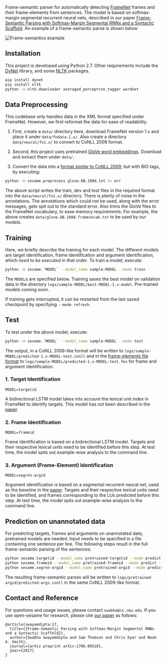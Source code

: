 Frame-semantic parser for automatically detecting [FrameNet](https://framenet.icsi.berkeley.edu/fndrupal/) frames and their frame-elements from sentences. The model is based on  softmax-margin segmental recurrent neural nets, described in our paper [Frame-Semantic Parsing with Softmax-Margin Segmental RNNs and a Syntactic Scaffold](https://arxiv.org/abs/1706.09528). An example of a frame-semantic parse is shown below

![Frame-semantics example](fig/fsp-example.png)

## Installation

This project is developed using Python 2.7. Other requirements include the [DyNet](http://dynet.readthedocs.io/en/latest/python.html) library, and some [NLTK](https://www.nltk.org/) packages.

```sh
pip install dynet
pip install nltk
python -m nltk.downloader averaged_perceptron_tagger wordnet
```

## Data Preprocessing

This codebase only handles data in the XML format specified under FrameNet. However, we first reformat the data for ease of readability.

1. First, create a `data/` directory here, download FrameNet version 1.x and place it under `data/fndata-1.x/`. Also create a directory `data/neural/fn1.x/` to convert to CoNLL 2009 format.

2. Second, this project uses pretrained [GloVe word embeddings](https://nlp.stanford.edu/projects/glove/). Download and extract them under `data/`.

2. Convert the data into a [format similar to CoNLL 2009](https://ufal.mff.cuni.cz/conll2009-st/task-description.html), but with BIO tags, by executing:
```sh
python -m sesame.preprocess glove.6B.100d.txt 2> err
```
The above script writes the train, dev and test files in the required format into the `data/neural/fn1.x/` directory. There is plenty of noise in the annotations. The annotations which could not be used, along with the error messages, gets spit out to the standard error. Also trims the GloVe files to the FrameNet vocabulary, to ease memory requirements. For example, the above creates `data/glove.6B.100d.framevocab.txt` to be used by our models.


## Training

Here, we briefly describe the training for each model. The different models are target identification, frame identification and argument identification, which *need to be executed in that order*. To train a model, execute:

```sh
python -m sesame.`MODEL` --model_name sample-MODEL --mode train
```

The `MODEL`s are specified below. Training saves the best model on validation data in the directory `logs/sample-MODEL/best-MODEL-1.x-model`. Pre-trained models coming soon.

If training gets interrupted, it can be restarted from the last saved checkpoint by specifying `--mode refresh`.

## Test
To test under the above model, execute:

```sh
python -m sesame.`MODEL` --model_name sample-MODEL --mode test
```

The output, in a CoNLL 2009-like format will be written to `logs/sample-MODEL/predicted-1.x-MODEL-test.conll` and in the [frame-elements file format](https://github.com/Noahs-ARK/semafor/tree/master/training/data) to `logs/sample-MODEL/predicted-1.x-MODEL-test.fes` for frame and argument identification.

### 1. Target Identification

`MODEL=targetid`

A bidirectional LSTM model takes into account the lexical unit index in FrameNet to identify targets. This model has *not* been described in the [paper](https://arxiv.org/abs/1706.09528).

### 2. Frame Identification

`MODEL=frameid`

Frame identification is based on a bidirectional LSTM model. Targets and their respective lexical units need to be identified before this step. At test time, the model spits out example-wise analysis to the command line.

### 3. Argument (Frame-Element) Identification

`MODEL=segrnn-argid`

Argument identification is based on a segmental recurrent neural net, used as the *baseline* in the [paper](https://arxiv.org/abs/1706.09528). Targets and their respective lexical units need to be identified, and frames corresponding to the LUs predicted before this step. At test time, the model spits out example-wise analysis to the command line.

## Prediction on unannotated data

For predicting targets, frames and arguments on unannotated data, pretrained models are needed. Input needs to be specified in a file containing one sentence per line. The following steps result in the full frame-semantic parsing of the sentences:

```sh
python sesame.targetid --model_name pretrained-targetid --mode predict --raw_input sentences.txt
python sesame.frameid --model_name pretrained-frameid --mode predict --raw_input logs/pretrained-targetid/predicted-targets.conll
python sesame.segrnn-argid --model_name pretrained-argid --mode predict --raw_input logs/pretrained-frameid/predicted-frames.conll
```

The resulting frame-semantic parses will be written to `logs/pretrained-argid/predicted-args.conll` in the same CoNLL 2009-like format.

## Contact and Reference

For questions and usage issues, please contact `swabha@cs.cmu.edu`. If you use open-sesame for research, please cite [our paper](https://arxiv.org/pdf/1706.09528.pdf) as follows:

```
@article{swayamdipta:17,
  title={{Frame-Semantic Parsing with Softmax-Margin Segmental RNNs and a Syntactic Scaffold}},
  author={Swabha Swayamdipta and Sam Thomson and Chris Dyer and Noah A. Smith},
  journal={arXiv preprint arXiv:1706.09528},
  year={2017}
}
```